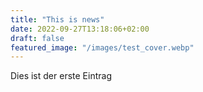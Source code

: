 ```yaml
---
title: "This is news"
date: 2022-09-27T13:18:06+02:00
draft: false
featured_image: "/images/test_cover.webp"
---
```


Dies ist der erste Eintrag
